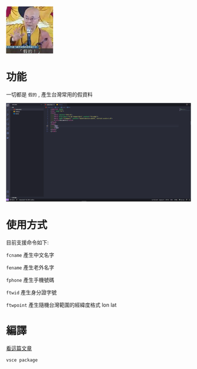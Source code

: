 ![image](./images/fake128x128.jpg)

# 功能

一切都是 `假的` ,  產生台灣常用的假資料

![image](./images/features.gif)

# 使用方式
目前支援命令如下:

`fcname` 產生中文名字

`fename` 產生老外名字

`fphone` 產生手機號碼

`ftwid` 產生身分證字號

`ftwpoint` 產生隨機台灣範圍的經緯度格式 lon lat

# 編譯
[看這篇文章](https://itnext.io/creating-and-publishing-vs-code-extensions-912b5b8b529)
```
vsce package
```